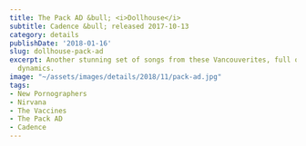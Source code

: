 ```yaml
---
title: The Pack AD &bull; <i>Dollhouse</i>
subtitle: Cadence &bull; released 2017-10-13
category: details
publishDate: '2018-01-16'
slug: dollhouse-pack-ad
excerpt: Another stunning set of songs from these Vancouverites, full of fuzz and
  dynamics.
image: "~/assets/images/details/2018/11/pack-ad.jpg"
tags:
- New Pornographers
- Nirvana
- The Vaccines
- The Pack AD
- Cadence
---
```



